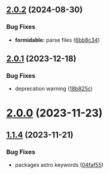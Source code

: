 ## [2.0.2](https://github.com/withastro-utils/utils/compare/@astro-utils/formidable@2.0.1...@astro-utils/formidable@2.0.2) (2024-08-30)


### Bug Fixes

* **formidable:** parse files ([6bb8c34](https://github.com/withastro-utils/utils/commit/6bb8c3414c47fbe86d071d18e5663f1e68917806))

## [2.0.1](https://github.com/withastro-utils/utils/compare/@astro-utils/formidable@2.0.0...@astro-utils/formidable@2.0.1) (2023-12-18)


### Bug Fixes

* deprecation warning ([18b825c](https://github.com/withastro-utils/utils/commit/18b825ce1c5786760f60c766bd6b060807f07ea2))

# [2.0.0](https://github.com/withastro-utils/utils/compare/@astro-utils/formidable@1.1.4...@astro-utils/formidable@2.0.0) (2023-11-23)

## [1.1.4](https://github.com/withastro-utils/utils/compare/@astro-utils/formidable@1.1.3...@astro-utils/formidable@1.1.4) (2023-11-21)


### Bug Fixes

* packages astro keywords ([04faf55](https://github.com/withastro-utils/utils/commit/04faf559ea1326936e137c2783894b2792cfa9af))
